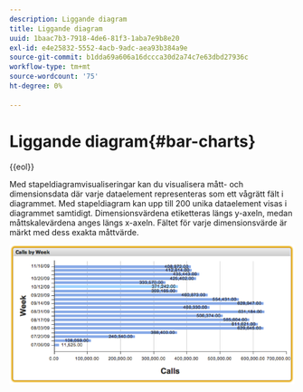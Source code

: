 ```yaml
---
description: Liggande diagram
title: Liggande diagram
uuid: 1baac7b3-7918-4de6-81f3-1aba7e9b8e20
exl-id: e4e25832-5552-4acb-9adc-aea93b384a9e
source-git-commit: b1dda69a606a16dccca30d2a74c7e63dbd27936c
workflow-type: tm+mt
source-wordcount: '75'
ht-degree: 0%

---
```


# Liggande diagram{#bar-charts}

{{eol}}

Med stapeldiagramvisualiseringar kan du visualisera mått- och dimensionsdata där varje dataelement representeras som ett vågrätt fält i diagrammet. Med stapeldiagram kan upp till 200 unika dataelement visas i diagrammet samtidigt. Dimensionsvärdena etiketteras längs y-axeln, medan måttskalevärdena anges längs x-axeln. Fältet för varje dimensionsvärde är märkt med dess exakta måttvärde.

![](assets/bar_chart.png)
